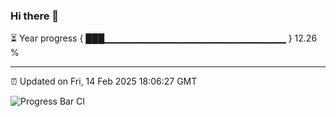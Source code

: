 ### Hi there 👋

⏳ Year progress { ███▁▁▁▁▁▁▁▁▁▁▁▁▁▁▁▁▁▁▁▁▁▁▁▁▁▁▁ } 12.26 %

---

⏰ Updated on Fri, 14 Feb 2025 18:06:27 GMT

![Progress Bar CI](https://github.com/liununu/liununu/workflows/Progress%20Bar%20CI/badge.svg)
